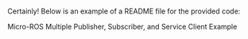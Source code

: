 # 
Certainly! Below is an example of a README file for the provided code:

Micro-ROS Multiple Publisher, Subscriber, and Service Client Example


